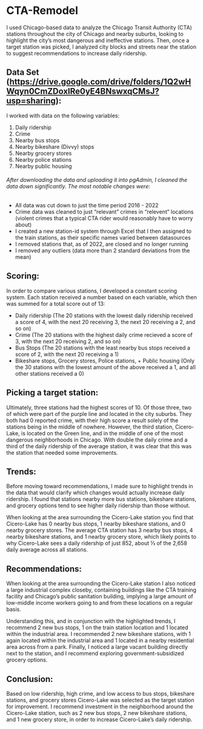 # CTA-Remodel

I used Chicago-based data to analyze the Chicago Transit Authority (CTA) stations throughout the city of Chicago and nearby suburbs, looking to highlight the city’s most dangerous and ineffective stations. Then, once a target station was picked, I analyzed city blocks and streets near the station to suggest recommendations to increase daily ridership. 


## Data Set (https://drive.google.com/drive/folders/1Q2wHWqyn0CmZDoxIRe0yE4BNswxqCMsJ?usp=sharing): 

I worked with data on the following variables: 

1. Daily ridership
2. Crime
3. Nearby bus stops
4. Nearby bikeshare (Divvy) stops
5. Nearby grocery stores
6. Nearby police stations
7. Nearby public housing

###### After downloading the data and uploading it into pgAdmin, I cleaned the data down significantly. The most notable changes were: 

- All data was cut down to just the time period 2016 - 2022
- Crime data was cleaned to just “relevant” crimes in “relevent” locations (violent crimes that a typical CTA rider would reasonably have to worry about)
- I created a new station-id system through Excel that I then assigned to the train stations, as their specific names varied between datasources
- I removed stations that, as of 2022, are closed and no longer running
- I removed any outliers (data more than 2 standard deviations from the mean)



## Scoring: 

In order to compare various stations, I developed a constant scoring system. Each station received a number based on each variable, which then was summed for a total score out of 13: 
- Daily ridership (The 20 stations with the lowest daily ridership received a score of 4, with the next 20 receiving 3, the next 20 receiving a 2, and so on)
- Crime (The 20 stations with the highest daily crime recieved a score of 3, with the next 20 receiving 2, and so on)
- Bus Stops (The 20 stations with the least nearby bus stops received a score of 2, with the next 20 receiving a 1)
- Bikeshare stops, Grocery stores, Police stations, + Public housing (Only the 30 stations with the lowest amount of the above received a 1, and all other stations received a 0)



## Picking a target station: 

Ultimately, three stations had the highest scores of 10. Of those three, two of which were part of the purple line and located in the city suburbs. They both had 0 reported crime, with their high score a result solely of the stations being in the middle of nowhere. However, the third station, Cicero-Lake, is located on the Green line, and in the middle of one of the most dangerous neighborhoods in Chicago. With double the daily crime and a third of the daily ridership of the average station, it was clear that this was the station that needed some improvements.



## Trends:

Before moving toward recommendations, I made sure to highlight trends in the data that would clarify which changes would actually increase daily ridership. I found that stations nearby more bus stations, bikeshare stations, and grocery options tend to see higher daily ridership than those without.

When looking at the area surrounding the Cicero-Lake station you find that Cicero-Lake has 0 nearby bus stops, 1 nearby bikeshare stations, and 0 nearby grocery stores. The average CTA station has 3 nearby bus stops, 4 nearby bikeshare stations, and 1 nearby grocery store, which likely points to why Cicero-Lake sees a daily ridership of just 852, about ⅓ of the 2,658 daily average across all stations.



## Recommendations:

When looking at the area surrounding the Cicero-Lake station I also noticed a large industrial complex closeby, containing buildings like the CTA training facility and Chicago’s public sanitation building, implying a large amount of low-middle income workers going to and from these locations on a regular basis. 

Understanding this, and in conjunction with the highlighted trends, I recommend 2 new bus stops, 1 on the train station location and 1 located within the industrial area. I recommended 2 new bikeshare stations, with 1 again located within the industrial area and 1 located in a nearby residential area across from a park. Finally, I noticed a large vacant building directly next to the station, and I recommend exploring government-subsidized grocery options. 



## Conclusion:

Based on low ridership, high crime, and low access to bus stops, bikeshare stations, and grocery stores Cicero-Lake was selected as the target station for improvement. I recommend investment in the neighborhood around the Cicero-Lake station, such as  2 new bus stops, 2 new bikeshare stations, and 1 new grocery store, in order to  increase Cicero-Lake’s daily ridership.

